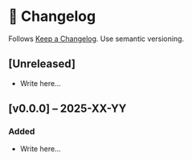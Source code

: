 # 📝 Changelog

Follows [Keep a Changelog](https://keepachangelog.com/en/1.0.0/). Use semantic versioning.

## [Unreleased]

- Write here...

## [v0.0.0] – 2025-XX-YY

### Added

- Write here...
